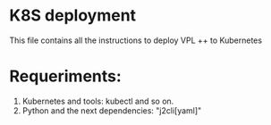 # K8S deployment

This file contains all the instructions to deploy VPL ++ to Kubernetes

# Requeriments:

1. Kubernetes and tools: kubectl and so on.
2. Python and the next dependencies:  "j2cli[yaml]"

